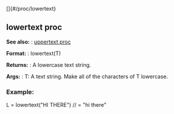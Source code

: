 []{#/proc/lowertext}
  ## lowertext proc
  **See also:**
  :   [uppertext proc](ref/proc/uppertext)
  <!-- -->
  **Format:**
  :   lowertext(T)
  <!-- -->
  **Returns:**
  :   A lowercase text string.
  <!-- -->
  **Args:**
  :   T: A text string.
  Make all of the characters of T lowercase.
  ### Example:
  L = lowertext(\"HI THERE\") // = \"hi there\"